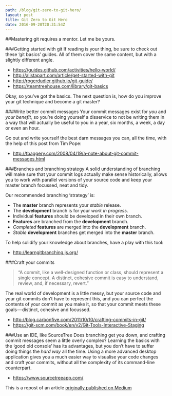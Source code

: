 ```yaml
---
path: /blog/git-zero-to-git-hero/
layout: post
title: Git Zero to Git Hero
date: 2016-09-20T20:31:54Z
---
```


##Mastering git requires a mentor. Let me be yours.

###Getting started with git
If reading is your thing, be sure to check out these ‘git basics’ guides. All of them cover the same content, but with a slightly different angle.

* https://guides.github.com/activities/hello-world/
* http://alistapart.com/article/get-started-with-git
* http://rogerdudler.github.io/git-guide/
* https://teamtreehouse.com/library/git-basics

Okay, so you’ve got the basics. The next question is, how do you improve your git technique and become a git master?

###Write better commit messages
Your commit messages exist for *you* and *your benefit,* so you’re doing yourself a disservice to not be writing them in a way that will actually be useful to you in a year, six months, a week, a day or even an hour.

Go out and write yourself the best darn messages you can, all the time, with the help of this post from Tim Pope:

* http://tbaggery.com/2008/04/19/a-note-about-git-commit-messages.html

###Branches and branching strategy
A solid understanding of branching will make sure that your commit logs actually make sense historically, allows you to work with parallel versions of your source code and keep your master branch focussed, neat and tidy.

Our recommended branching ‘strategy’ is:

* The **master** branch represents your *stable* release.
* The **development** branch is for your *work in progress*.
* Individual **features** should be developed in their own branch.
* **Features** are branched from the **development** branch.
* *Completed* **features** are merged into the **development** branch.
* *Stable* **development** branches get merged into the **master** branch.

To help solidify your knowledge about branches, have a play with this tool:

* http://learngitbranching.js.org/

###Craft your commits
>“A commit, like a well-designed function or class, should represent a single concept. A distinct, cohesive commit is easy to understand, review, and, if necessary, revert.”

The real world of development is a little messy, but your source code and your git commits don’t have to represent this, and you can perfect the contents of your commit as you make it, so that your commit meets these goals — distinct, cohesive and focussed.

* http://blog.carbonfive.com/2011/10/10/crafting-commits-in-git/
* https://git-scm.com/book/en/v2/Git-Tools-Interactive-Staging

###Use an IDE, like SourceTree
Does branching get you down, and crafting commit messages seem a little overly complex? Learning the basics with the ‘good old console’ has its advantages, but you don’t have to suffer doing things the *hard way* all the time. Using a more advanced desktop application gives you a much easier way to visualise your code changes and craft your commits, without all the complexity of its command-line counterpart.

* https://www.sourcetreeapp.com/

This is a repost of an article [originally published on Medium](https://medium.com/@psyked_james/git-zero-to-git-hero-900578ab90c2#.2fvj1x1tn)